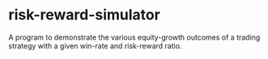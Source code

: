 # risk-reward-simulator
A program to demonstrate the various equity-growth outcomes of a trading strategy with a given win-rate and risk-reward ratio. 
